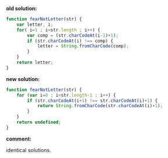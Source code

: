 **old solution:**
```javascript
function fearNotLetter(str) {
	var letter, i;
	for( i=1 ; i<str.length ; i++) {
		var comp = (str.charCodeAt(i-1)+1);
		if (str.charCodeAt(i) !== comp) {
			letter = String.fromCharCode(comp);
		}
	}
	return letter;
}
```

**new solution:**
```javascript
function fearNotLetter(str) {
    for (var i=0 ; i<str.length-1 ; i++) {
        if (str.charCodeAt(i+1) !== str.charCodeAt(i)+1) {
            return String.fromCharCode(str.charCodeAt(i)+1);
        }
    }
    return undefined;
}
```
**comment:**

identical solutions.
